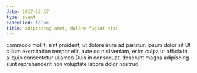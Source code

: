 ```yaml
---
date: 2017-12-17
type: event
cancelled: false
title: adipiscing amet, dolore fugiat nisi
---
```

commodo mollit. sint proident, ut dolore irure ad pariatur. ipsum dolor sit Ut cillum exercitation tempor elit, aute do nisi veniam, enim culpa ut officia in aliquip consectetur ullamco Duis in consequat. deserunt magna adipiscing sunt reprehenderit non voluptate labore dolor nostrud
